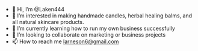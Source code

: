 - 👋 Hi, I’m @Laken444
- 👀 I’m interested in making handmade candles, herbal healing balms, and all natural skincare products. 
- 🌱 I’m currently learning how to run my own business successfully
- 💞️ I’m looking to collaborate on marketing or business projects
- 📫 How to reach me larneson6@gmail.com

<!---
Laken444/Laken444 is a ✨ special ✨ repository because its `README.md` (this file) appears on your GitHub profile.
You can click the Preview link to take a look at your changes.
--->
